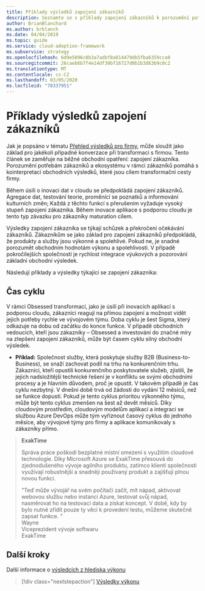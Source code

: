 ```yaml
---
title: Příklady výsledků zapojení zákazníků
description: Seznamte se s příklady zapojení zákazníků k porozumění potřebám zákazníků a ekosystému kolem nich během cesty k jejich obchodní transformaci.
author: BrianBlanchard
ms.author: brblanch
ms.date: 04/04/2019
ms.topic: guide
ms.service: cloud-adoption-framework
ms.subservice: strategy
ms.openlocfilehash: 6d9e5096c0b3a7adbf8a814479db5fba6359cca0
ms.sourcegitcommit: 26caeb6b7f4e14df30bf16727d0b1b3d63b9c0c2
ms.translationtype: MT
ms.contentlocale: cs-CZ
ms.lasthandoff: 03/05/2020
ms.locfileid: "78337951"
---
```

<!-- cSpell:ignore Exak -->

# <a name="examples-of-customer-engagement-outcomes"></a>Příklady výsledků zapojení zákazníků

Jak je popsáno v tématu [Přehled výsledků pro firmy](./index.md), může sloužit jako základ pro jakékoli případné konverzace při transformaci s firmou. Tento článek se zaměřuje na běžné obchodní opatření: zapojení zákazníka. Porozumění potřebám zákazníků a ekosystému v rámci zákazníků pomáhá s kointerpretací obchodních výsledků, které jsou cílem transformační cesty firmy.

Během úsilí o inovaci dat v cloudu se předpokládá zapojení zákazníků. Agregace dat, testování teorie, proměnící se poznatků a informování kulturních změn; Každá z těchto funkcí s přerušením vyžaduje vysoký stupeň zapojení zákazníka. Během inovace aplikace s podporou cloudu je tento typ závazku pro zákazníky maturation cílem.

Výsledky zapojení zákazníka se týkají schůzek a překročení očekávání zákazníků. Zákazníkům se jako základ pro zapojení zákazníků předpokládá, že produkty a služby jsou výkonné a spolehlivé. Pokud ne, je snadné porozumět obchodním hodnotám výkonu a spolehlivosti. V případě pokročilejších společností je rychlost integrace výukových a pozorování základní obchodní výsledek.

Následují příklady a výsledky týkající se zapojení zákazníka:

## <a name="cycle-time"></a>Čas cyklu

V rámci Obsessed transformací, jako je úsilí při inovacích aplikací s podporou cloudu, zákazníci reagují na přímou zapojení a možnost vidět jejich potřeby rychle ve vývojovém týmu. Doba cyklu je šest Sigma, který odkazuje na dobu od začátku do konce funkce. V případě obchodních vedoucích, kteří jsou zákazníky – Obsessed a investování do značné míry na zlepšení zapojení zákazníků, může být časem cyklu silný obchodní výsledek.

- **Příklad:** Společnost služby, která poskytuje služby B2B (Business-to-Business), se snaží zachovat podíl na trhu na konkurenčním trhu. Zákazníci, kteří opustili konkurenčního poskytovatele služeb, zjistili, že jejich nadsložitější technické řešení je v konfliktu se svými obchodními procesy a je hlavním důvodem, proč je opustit. V takovém případě je čas cyklu nezbytný. V dnešní době trvá od žádosti do vydání 12 měsíců, než se funkce dopustí. Pokud je tento cyklus prioritou výkonného týmu, může být tento cyklus zmenšen na šest až devět měsíců. Díky cloudovým prostředím, cloudovým modelům aplikací a integraci se službou Azure DevOps může tým vyříznout časový cyklus do jednoho měsíce, aby vývojové týmy pro firmy a aplikace komunikovaly s zákazníky přímo.

> **ExakTime**
>
> Správa práce poškodí bezplatné místní omezení s využitím cloudové technologie. Díky Microsoft Azure se ExakTime přesouvá do zjednodušeného vývoje agilního produktu, zatímco klienti společnosti využívají robustnější a snadněji používaný produkt a zajišťují plnou novou funkci.
>
> "Teď může vývojář na svém počítači začít, mít nápad, aktivovat webovou službu nebo instanci Azure, testovat svůj nápad, nasměrovat ho na testovací data a získat koncept. V době, kdy by bylo nutné zřídit pouze ty věci k provedení testu, můžeme skutečně zapsat funkce. "  
> Wayne  
> Viceprezident vývoje softwaru  
> ExakTime

## <a name="next-steps"></a>Další kroky

Další informace o [výsledcích z hlediska výkonu](./performance-outcomes.md)

> [!div class="nextstepaction"]
> [Výsledky výkonu](./performance-outcomes.md)
